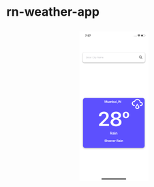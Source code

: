 # rn-weather-app

<p align="center">
  <img src="assets/screenshot1.png" alt="Sublime's custom image" height="350" style="padding: 10px;"/>
</p>